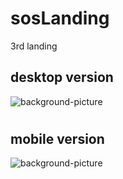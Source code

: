 # sosLanding

 3rd landing
 
## desktop version
![background-picture](https://i.imgur.com/B5SHIeq.jpg)
#
## mobile version
![background-picture](https://i.imgur.com/5TsKlz1.jpg)
